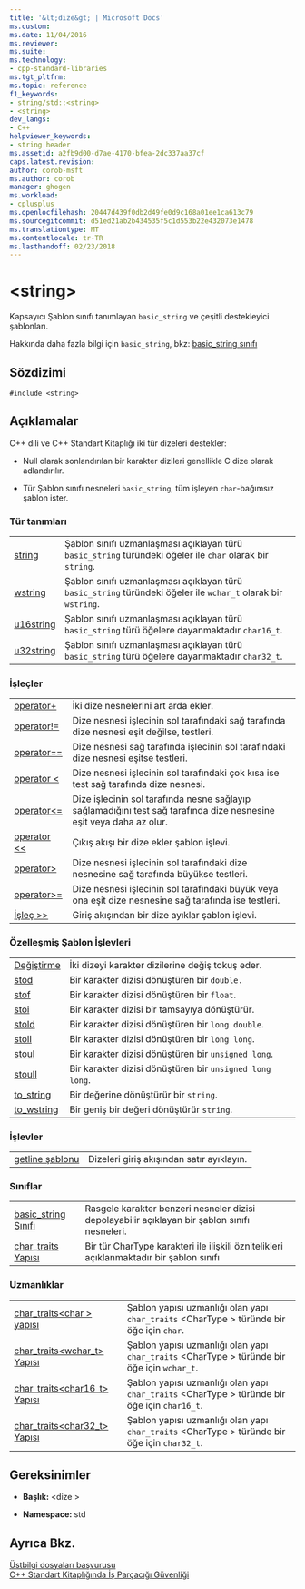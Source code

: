 ```yaml
---
title: '&lt;dize&gt; | Microsoft Docs'
ms.custom: 
ms.date: 11/04/2016
ms.reviewer: 
ms.suite: 
ms.technology:
- cpp-standard-libraries
ms.tgt_pltfrm: 
ms.topic: reference
f1_keywords:
- string/std::<string>
- <string>
dev_langs:
- C++
helpviewer_keywords:
- string header
ms.assetid: a2fb9d00-d7ae-4170-bfea-2dc337aa37cf
caps.latest.revision: 
author: corob-msft
ms.author: corob
manager: ghogen
ms.workload:
- cplusplus
ms.openlocfilehash: 20447d439f0db2d49fe0d9c168a01ee1ca613c79
ms.sourcegitcommit: d51ed21ab2b434535f5c1d553b22e432073e1478
ms.translationtype: MT
ms.contentlocale: tr-TR
ms.lasthandoff: 02/23/2018
---
```

# <a name="ltstringgt"></a>&lt;string&gt;
Kapsayıcı Şablon sınıfı tanımlayan `basic_string` ve çeşitli destekleyici şablonları.  
  
 Hakkında daha fazla bilgi için `basic_string`, bkz: [basic_string sınıfı](../standard-library/basic-string-class.md)  
  
## <a name="syntax"></a>Sözdizimi  
  
```  
#include <string>  
```  
  
## <a name="remarks"></a>Açıklamalar  
 C++ dili ve C++ Standart Kitaplığı iki tür dizeleri destekler:  
  
-   Null olarak sonlandırılan bir karakter dizileri genellikle C dize olarak adlandırılır.  
  
-   Tür Şablon sınıfı nesneleri `basic_string`, tüm işleyen `char`-bağımsız şablon ister.  
  
### <a name="typedefs"></a>Tür tanımları  
  
|||  
|-|-|  
|[string](../standard-library/string-typedefs.md#string)|Şablon sınıfı uzmanlaşması açıklayan türü `basic_string` türündeki öğeler ile `char` olarak bir `string`.|  
|[wstring](../standard-library/string-typedefs.md#wstring)|Şablon sınıfı uzmanlaşması açıklayan türü `basic_string` türündeki öğeler ile `wchar_t` olarak bir `wstring`.|  
|[u16string](../standard-library/string-typedefs.md#u16string)|Şablon sınıfı uzmanlaşması açıklayan türü `basic_string` türü öğelere dayanmaktadır `char16_t`.|  
|[u32string](../standard-library/string-typedefs.md#u32string)|Şablon sınıfı uzmanlaşması açıklayan türü `basic_string` türü öğelere dayanmaktadır `char32_t`.|  
  
### <a name="operators"></a>İşleçler  
  
|||  
|-|-|  
|[operator+](../standard-library/string-operators.md#op_add)|İki dize nesnelerini art arda ekler.|  
|[operator!=](../standard-library/string-operators.md#op_neq)|Dize nesnesi işlecinin sol tarafındaki sağ tarafında dize nesnesi eşit değilse, testleri.|  
|[operator==](../standard-library/string-operators.md#op_eq_eq)|Dize nesnesi sağ tarafında işlecinin sol tarafındaki dize nesnesi eşitse testleri.|  
|[operator <](../standard-library/string-operators.md#op_lt)|Dize nesnesi işlecinin sol tarafındaki çok kısa ise test sağ tarafında dize nesnesi.|  
|[operator<=](../standard-library/string-operators.md#op_lt_eq)|Dize işlecinin sol tarafında nesne sağlayıp sağlamadığını test sağ tarafında dize nesnesine eşit veya daha az olur.|  
|[operator <\<](../standard-library/string-operators.md#op_lt_lt)|Çıkış akışı bir dize ekler şablon işlevi.|  
|[operator>](../standard-library/string-operators.md#op_gt)|Dize nesnesi işlecinin sol tarafındaki dize nesnesine sağ tarafında büyükse testleri.|  
|[operator>=](../standard-library/string-operators.md#op_gt_eq)|Dize nesnesi işlecinin sol tarafındaki büyük veya ona eşit dize nesnesine sağ tarafında ise testleri.|  
|[İşleç >>](../standard-library/string-operators.md#op_gt_gt)|Giriş akışından bir dize ayıklar şablon işlevi.|  
  
### <a name="specialized-template-functions"></a>Özelleşmiş Şablon İşlevleri  
  
|||  
|-|-|  
|[Değiştirme](../standard-library/string-functions.md#swap)|İki dizeyi karakter dizilerine değiş tokuş eder.|  
|[stod](../standard-library/string-functions.md#stod)|Bir karakter dizisi dönüştüren bir `double.`|  
|[stof](../standard-library/string-functions.md#stof)|Bir karakter dizisi dönüştüren bir `float`.|  
|[stoi](../standard-library/string-functions.md#stoi)|Bir karakter dizisi bir tamsayıya dönüştürür.|  
|[stold](../standard-library/string-functions.md#stold)|Bir karakter dizisi dönüştüren bir `long double`.|  
|[stoll](../standard-library/string-functions.md#stoll)|Bir karakter dizisi dönüştüren bir `long long`.|  
|[stoul](../standard-library/string-functions.md#stoul)|Bir karakter dizisi dönüştüren bir `unsigned long`.|  
|[stoull](../standard-library/string-functions.md#stoull)|Bir karakter dizisi dönüştüren bir `unsigned long long`.|  
|[to_string](../standard-library/string-functions.md#to_string)|Bir değerine dönüştürür bir `string`.|  
|[to_wstring](../standard-library/string-functions.md#to_wstring)|Bir geniş bir değeri dönüştürür `string`.|  
  
### <a name="functions"></a>İşlevler  
  
|||  
|-|-|  
|[getline şablonu](../standard-library/string-functions.md#getline)|Dizeleri giriş akışından satır ayıklayın.|  
  
### <a name="classes"></a>Sınıflar  
  
|||  
|-|-|  
|[basic_string Sınıfı](../standard-library/basic-string-class.md)|Rasgele karakter benzeri nesneler dizisi depolayabilir açıklayan bir şablon sınıfı nesneleri.|  
|[char_traits Yapısı](../standard-library/char-traits-struct.md)|Bir tür CharType karakteri ile ilişkili öznitelikleri açıklanmaktadır bir şablon sınıfı|  
  
### <a name="specializations"></a>Uzmanlıklar  
  
|||  
|-|-|  
|[char_traits\<char > yapısı](../standard-library/char-traits-char-struct.md)|Şablon yapısı uzmanlığı olan yapı `char_traits` \<CharType > türünde bir öğe için `char`.|  
|[char_traits<wchar_t> Yapısı](../standard-library/char-traits-wchar-t-struct.md)|Şablon yapısı uzmanlığı olan yapı `char_traits` \<CharType > türünde bir öğe için `wchar_t`.|  
|[char_traits<char16_t> Yapısı](../standard-library/char-traits-char16-t-struct.md)|Şablon yapısı uzmanlığı olan yapı `char_traits` \<CharType > türünde bir öğe için `char16_t`.|  
|[char_traits<char32_t> Yapısı](../standard-library/char-traits-char32-t-struct.md)|Şablon yapısı uzmanlığı olan yapı `char_traits` \<CharType > türünde bir öğe için `char32_t`.|  
  
## <a name="requirements"></a>Gereksinimler  
  
- **Başlık:** \<dize >  
  
- **Namespace:** std  
  
## <a name="see-also"></a>Ayrıca Bkz.  
 [Üstbilgi dosyaları başvurusu](../standard-library/cpp-standard-library-header-files.md)   
 [C++ Standart Kitaplığında İş Parçacığı Güvenliği](../standard-library/thread-safety-in-the-cpp-standard-library.md)




